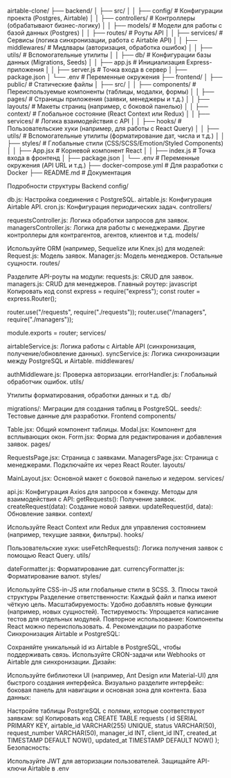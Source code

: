 airtable-clone/
├── backend/
│   ├── src/
│   │   ├── config/             # Конфигурации проекта (Postgres, Airtable)
│   │   ├── controllers/        # Контроллеры (обрабатывают бизнес-логику)
│   │   ├── models/             # Модели для работы с базой данных (Postgres)
│   │   ├── routes/             # Роуты API
│   │   ├── services/           # Сервисы (логика синхронизации, работа с Airtable API)
│   │   ├── middlewares/        # Мидлвары (авторизация, обработка ошибок)
│   │   ├── utils/              # Вспомогательные утилиты
│   │   ├── db/                 # Конфигурации базы данных (Migrations, Seeds)
│   │   ├── app.js              # Инициализация Express-приложения
│   │   ├── server.js           # Точка входа в сервер
│   ├── package.json
│   └── .env                    # Переменные окружения
├── frontend/
│   ├── public/                 # Статические файлы
│   ├── src/
│   │   ├── components/         # Переиспользуемые компоненты (таблицы, модалки, формы)
│   │   ├── pages/              # Страницы приложения (заявки, менеджеры и т.д.)
│   │   ├── layouts/            # Макеты страниц (например, с боковой панелью)
│   │   ├── context/            # Глобальное состояние (React Context или Redux)
│   │   ├── services/           # Логика взаимодействия с API
│   │   ├── hooks/              # Пользовательские хуки (например, для работы с React Query)
│   │   ├── utils/              # Вспомогательные утилиты (форматирование дат, числа и т.д.)
│   │   ├── styles/             # Глобальные стили (CSS/SCSS/Emotion/Styled Components)
│   │   ├── App.jsx             # Корневой компонент React
│   │   ├── index.js            # Точка входа в фронтенд
│   ├── package.json
│   └── .env                    # Переменные окружения (API URL и т.д.)
├── docker-compose.yml          # Для разработки с Docker
├── README.md                   # Документация








Подробности структуры
Backend
config/

db.js: Настройка соединения с PostgreSQL.
airtable.js: Конфигурация Airtable API.
cron.js: Конфигурация периодических задач.
controllers/

requestsController.js: Логика обработки запросов для заявок.
managersController.js: Логика для работы с менеджерами.
Другие контроллеры для контрагентов, агентов, клиентов и т.д.
models/

Используйте ORM (например, Sequelize или Knex.js) для моделей:
Request.js: Модель заявок.
Manager.js: Модель менеджеров.
Остальные сущности.
routes/

Разделите API-роуты на модули:
requests.js: CRUD для заявок.
managers.js: CRUD для менеджеров.
Главный роутер:
javascript
Копировать код
const express = require("express");
const router = express.Router();

router.use("/requests", require("./requests"));
router.use("/managers", require("./managers"));

module.exports = router;
services/

airtableService.js: Логика работы с Airtable API (синхронизация, получение/обновление данных).
syncService.js: Логика синхронизации между PostgreSQL и Airtable.
middlewares/

authMiddleware.js: Проверка авторизации.
errorHandler.js: Глобальный обработчик ошибок.
utils/

Утилиты форматирования, обработки данных и т.д.
db/

migrations/: Миграции для создания таблиц в PostgreSQL.
seeds/: Тестовые данные для разработки.
Frontend
components/

Table.jsx: Общий компонент таблицы.
Modal.jsx: Компонент для всплывающих окон.
Form.jsx: Форма для редактирования и добавления заявок.
pages/

RequestsPage.jsx: Страница с заявками.
ManagersPage.jsx: Страница с менеджерами.
Подключайте их через React Router.
layouts/

MainLayout.jsx: Основной макет с боковой панелью и хедером.
services/

api.js: Конфигурация Axios для запросов к бэкенду.
Методы для взаимодействия с API:
getRequests(): Получение заявок.
createRequest(data): Создание новой заявки.
updateRequest(id, data): Обновление заявки.
context/

Используйте React Context или Redux для управления состоянием (например, текущие заявки, фильтры).
hooks/

Пользовательские хуки:
useFetchRequests(): Логика получения заявок с помощью React Query.
utils/

dateFormatter.js: Форматирование дат.
currencyFormatter.js: Форматирование валют.
styles/

Используйте CSS-in-JS или глобальные стили в SCSS.
3. Плюсы такой структуры
Разделение ответственности: Каждый файл и папка имеют чёткую цель.
Масштабируемость: Удобно добавлять новые функции (например, новых сущностей).
Тестируемость: Упрощается написание тестов для отдельных модулей.
Повторное использование: Компоненты React можно переиспользовать.
4. Рекомендации по разработке
Синхронизация Airtable и PostgreSQL:

Сохраняйте уникальный id из Airtable в PostgreSQL, чтобы поддерживать связь.
Используйте CRON-задачи или Webhooks от Airtable для синхронизации.
Дизайн:

Используйте библиотеки UI (например, Ant Design или Material-UI) для быстрого создания интерфейса.
Визуально разделите интерфейс: боковая панель для навигации и основная зона для контента.
База данных:

Настройте таблицы PostgreSQL с полями, которые соответствуют заявкам:
sql
Копировать код
CREATE TABLE requests (
  id SERIAL PRIMARY KEY,
  airtable_id VARCHAR(255) UNIQUE,
  status VARCHAR(50),
  request_number VARCHAR(50),
  manager_id INT,
  client_id INT,
  created_at TIMESTAMP DEFAULT NOW(),
  updated_at TIMESTAMP DEFAULT NOW()
);
Безопасность:

Используйте JWT для авторизации пользователей.
Защищайте API-ключи Airtable в .env